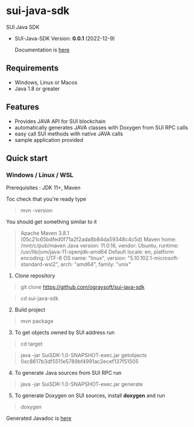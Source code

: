 # sui-java-sdk
SUI Java SDK

- SUI-Java-SDK Version: **0.0.1** (2022-12-9)

  Documentation is [here](https://github.com/ograysoft/sui-java-sdk/wiki)

## Requirements
 * Windows, Linux or Macos 
 * Java 1.8 or greater
 

 ## Features
 * Provides JAVA API for SUI blockchain
 * automatically generates JAVA classes with Doxygen from SUI RPC calls
 * easy call SUI methods with native JAVA calls
 * sample application provided

## Quick start

 ### Windows / Linux / WSL

  Prerequisites : JDK 11+, Maven

 Toc check that you're ready type
 > mvn -version

You should get something similar to it 
> Apache Maven 3.8.1 (05c21c65bdfed0f71a2f2ada8b84da59348c4c5d)
Maven home: /mnt/c/pub/maven
Java version: 11.0.16, vendor: Ubuntu, runtime: /usr/lib/jvm/java-11-openjdk-amd64
Default locale: en, platform encoding: UTF-8
OS name: "linux", version: "5.10.102.1-microsoft-standard-wsl2", arch: "amd64", family: "unix"


 1. Clone repository
 > git clone https://github.com/ograysoft/sui-java-sdk
 
> cd sui-java-sdk
 2. Build project
 > mvn package

 3. To get objects owned by SUI address run
 > cd target

 > java -jar SuiSDK-1.0-SNAPSHOT-exec.jar getobjects 0xc8617b3df5511e5789bf4991ac2ecef137f51505

 4. To generate Java sources from SUI RPC run
 > java -jar SuiSDK-1.0-SNAPSHOT-exec.jar generate

 5. To generate Doxygen on SUI sources, install **doxygen** and run
> doxygen

  Generated Javadoc is [here](https://ograysoft.github.io/sui-java-sdk/classorg_1_1sui_1_1_s_u_i.html)
